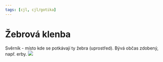 ```yaml
---
tags: [cjl, cjl/gotika]
---
```

# Žebrová klenba
Svěrník - místo kde se potkávají ty žebra (uprostřed). Bývá občas zdobený, např. erby.
![](Pasted%20image%2020220216103553.png)
